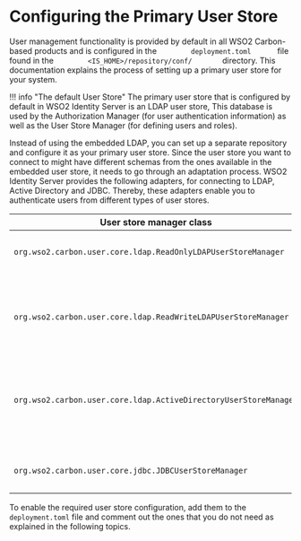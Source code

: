 # Configuring the Primary User Store

User management functionality is provided by default in all WSO2
Carbon-based products and is configured in the
`         deployment.toml       ` file found in the
`         <IS_HOME>/repository/conf/        ` directory. This
documentation explains the process of setting up a primary user store
for your system.

!!! info "The default User Store"
    The primary user store that is configured by default in WSO2 Identity Server
    is an LDAP user store, This database is used by the Authorization Manager (for user authentication
    information) as well as the User Store Manager (for defining users and
    roles).

Instead of using the embedded LDAP, you can set up a separate
repository and configure it as your primary user store. Since the user
store you want to connect to might have different schemas from the ones
available in the embedded user store, it needs to go through an
adaptation process. WSO2 Identity Server provides the following adapters, for
connecting to LDAP, Active Directory and JDBC. Thereby, these adapters
enable you to authenticate users from different types of user stores.

<table>
<colgroup>
<col style="width: 50%" />
<col style="width: 50%" />
</colgroup>
<thead>
<tr class="header">
<th>User store manager class</th>
<th>Description</th>
</tr>
</thead>
<tbody>
<tr class="odd">
<td><pre><code>org.wso2.carbon.user.core.ldap.ReadOnlyLDAPUserStoreManager</code></pre></td>
<td><p>Use <code>              ReadOnlyLDAPUserStoreManager             </code> to do read-only operations for external LDAP user stores.</p></td>
</tr>
<tr class="even">
<td><code>             org.wso2.carbon.user.core.ldap.ReadWriteLDAPUserStoreManager            </code></td>
<td><p>Use <code>              ReadWriteLDAPUserStoreManager             </code> for external LDAP user stores to do both read and write operations. This is the user store configuration which is uncommented in the code in the <code>              deployment.toml             </code> file for WSO2 Identity Server.</p></td>
</tr>
<tr class="odd">
<td><pre><code>org.wso2.carbon.user.core.ldap.ActiveDirectoryUserStoreManager</code></pre></td>
<td><p>Use <code>              ActiveDirectoryUserStoreManager             </code> to configure an Active Directory Domain Service (AD DS) or Active Directory Lightweight Directory Service (AD LDS). This can be used <strong>only</strong> for read/write operations. If you need to use AD as read-only, you must use <code>              org.wso2.carbon.user.core.ldap.ReadOnlyLDAPUserStoreManager             </code> .</p></td>
</tr>
<tr class="even">
<td><pre><code>org.wso2.carbon.user.core.jdbc.JDBCUserStoreManager</code></pre></td>
<td><p>Use <code>              JDBCUserStoreManager             </code> for both internal and external JDBC user stores.</p></td>
</tr>
</tbody>
</table>

To enable the required user store configuration, add them to the `  deployment.toml` file and
comment out the ones that you do not need as explained in the following
topics.
